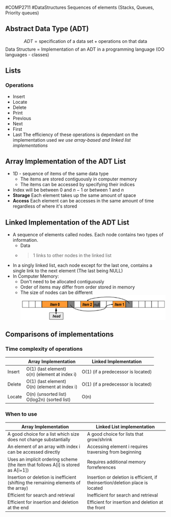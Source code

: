#COMP2711 #DataStructures
Sequences of elements (Stacks, Queues, Priority queues)
## Abstract Data Type (ADT)
$$ADT = \text{specification of a data set} + \text{operations on that data}$$
Data Structure = Implementation of an ADT in a programming language (OO languages - classes)
## Lists
### Operations
- Insert
- Locate
- Delete
- Print
- Previous
- Next
- First
- Last
The efficiency of these operations is dependant on the implementation used
*we use array-based and linked list implementations*
## Array Implementation of the ADT List
- 1D - sequence of items of the same data type
	- The items are stored contiguously in computer memory
	- The items can be accessed by specifying their indices
- Index will be between $0\text{ and }n-1$ or between $1 \text{ and } n$
- **Storage** Each element takes up the same amount of space
- **Access** Each element can be accesses in the same amount of time regardless of where it's stored
## Linked Implementation of the ADT List
- A sequence of elements called nodes. Each node contains two types of information.
	- Data
	- >1 links to other nodes in the linked list
- In a singly linked list, each node except for the last one, contains a single link to the next element (The last being NULL)
- In Computer Memory:
	- Don't need to be allocated contiguously
	- Order of items may differ from order stored in memory
	- The size of nodes can be different
![](Images/Linked_List.png)
## Comparisons of implementations
### Time complexity of operations
|  | Array Implementation | Linked Implementation |
| ---- | ---- | ---- |
| Insert | O(1) (last element)<br>o(n) (element at index i) | O(1) (if a predecessor is located) |
| Delete | O(1) (last element)<br>O(n) (element at index i) | O(1) (if a predecessor is located) |
| Locate | O(n) (unsorted list)<br>O(log2n) (sorted list) | O(n) |
### When to use
| Array Implementation | Linked List implementation |
| ---- | ---- |
| A good choice for a list which size does not change substantially | A good choice for lists that grow/shrink |
| An element of an array with index i can be accessed directly | Accessing element i requires traversing from beginning |
| Uses an implicit ordering scheme (the item that follows A[i] is stored as A[i+1]) | Requires additional memory forreferences |
| Insertion or deletion is inefficient (shifting the remaining elements of the array) | Insertion or deletion is efficient, if theinsertion/deletion place is located |
| Efficient for search and retrieval | Inefficient for search and retrieval |
| Efficient for insertion and deletion at the end | Efficient for insertion and deletion at the front |
